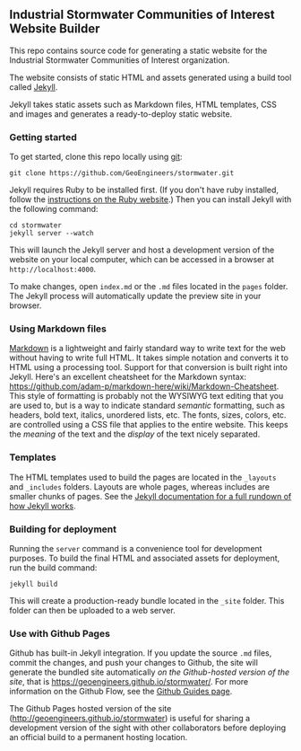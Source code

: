 ## Industrial Stormwater Communities of Interest Website Builder

This repo contains source code for generating a static website for the Industrial Stormwater Communities of Interest organization.

The website consists of static HTML and assets generated using a build tool called [Jekyll](https://jekyllrb.com/).

Jekyll takes static assets such as Markdown files, HTML templates, CSS and images and generates a ready-to-deploy static website.

### Getting started

To get started, clone this repo locally using [git](https://git-scm.com/):

```
git clone https://github.com/GeoEngineers/stormwater.git
```

Jekyll requires Ruby to be installed first. (If you don't have ruby installed, follow the [instructions on the Ruby website](https://www.ruby-lang.org/en/downloads/).) Then you can install Jekyll with the following command:

```
cd stormwater
jekyll server --watch
```

This will launch the Jekyll server and host a development version of the website on your local computer, which can be accessed in a browser at `http://localhost:4000`.

To make changes, open `index.md` or the `.md` files located in the `pages` folder. The Jekyll process will automatically update the preview site in your browser.

### Using Markdown files

[Markdown](https://daringfireball.net/projects/markdown/) is a lightweight and fairly standard way to write text for the web without having to write full HTML. It takes simple notation and converts it to HTML using a processing tool. Support for that conversion is built right into Jekyll. Here's an excellent cheatsheet for the Markdown syntax: https://github.com/adam-p/markdown-here/wiki/Markdown-Cheatsheet. This style of formatting is probably not the WYSIWYG text editing that you are used to, but is a way to indicate standard _semantic_ formatting, such as headers, bold text, italics, unordered lists, etc. The fonts, sizes, colors, etc. are controlled using a CSS file that applies to the entire website. This keeps the _meaning_ of the text and the _display_ of the text nicely separated.

### Templates

The HTML templates used to build the pages are located in the `_layouts` and `_includes` folders. Layouts are whole pages, whereas includes are smaller chunks of pages. See the [Jekyll documentation for a full rundown of how Jekyll works](https://jekyllrb.com/docs/home/).

### Building for deployment

Running the `server` command is a convenience tool for development purposes. To build the final HTML and associated assets for deployment, run the build command:

```
jekyll build
```

This will create a production-ready bundle located in the `_site` folder. This folder can then be uploaded to a web server.

### Use with Github Pages

Github has built-in Jekyll integration. If you update the source `.md` files, commit the changes, and push your changes to Github, the site will generate the bundled site automatically _on the Github-hosted version of the site_, that is https://geoengineers.github.io/stormwater/. For more information on the Github Flow, see the [Github Guides page](https://guides.github.com/).

The Github Pages hosted version of the site (http://geoengineers.github.io/stormwater) is useful for sharing a development version of the sight with other collaborators before deploying an official build to a permanent hosting location.
